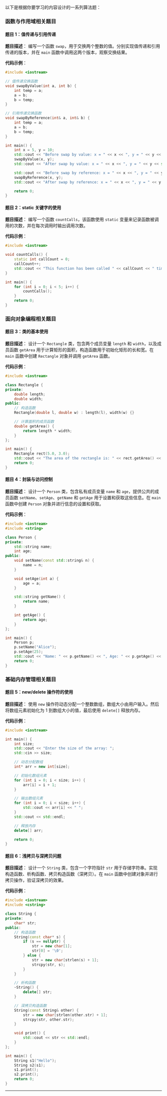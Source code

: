 以下是根据你要学习的内容设计的一系列算法题：

### 函数与作用域相关题目

#### 题目 1：值传递与引用传递

**题目描述**：
编写一个函数 `swap`，用于交换两个整数的值。分别实现值传递和引用传递的版本，并在 `main` 函数中调用这两个版本，观察交换结果。










**代码示例**：

```cpp
#include <iostream>

// 值传递交换函数
void swapByValue(int a, int b) {
    int temp = a;
    a = b;
    b = temp;
}

// 引用传递交换函数
void swapByReference(int& a, int& b) {
    int temp = a;
    a = b;
    b = temp;
}

int main() {
    int x = 5, y = 10;
    std::cout << "Before swap by value: x = " << x << ", y = " << y << std::endl;
    swapByValue(x, y);
    std::cout << "After swap by value: x = " << x << ", y = " << y << std::endl;

    std::cout << "Before swap by reference: x = " << x << ", y = " << y << std::endl;
    swapByReference(x, y);
    std::cout << "After swap by reference: x = " << x << ", y = " << y << std::endl;

    return 0;
}
```

#### 题目 2：static 关键字的使用

**题目描述**：
编写一个函数 `countCalls`，该函数使用 `static` 变量来记录函数被调用的次数，并在每次调用时输出调用次数。

**代码示例**：

```cpp
#include <iostream>

void countCalls() {
    static int callCount = 0;
    callCount++;
    std::cout << "This function has been called " << callCount << " times." << std::endl;
}

int main() {
    for (int i = 0; i < 5; i++) {
        countCalls();
    }
    return 0;
}
```

### 面向对象编程相关题目

#### 题目 3：类的基本使用

**题目描述**：
设计一个 `Rectangle` 类，包含两个成员变量 `length` 和 `width`，以及成员函数 `getArea` 用于计算矩形的面积，构造函数用于初始化矩形的长和宽。在 `main` 函数中创建 `Rectangle` 对象并调用 `getArea` 函数。









**代码示例**：

```cpp
#include <iostream>

class Rectangle {
private:
    double length;
    double width;
public:
    // 构造函数
    Rectangle(double l, double w) : length(l), width(w) {}

    // 计算面积的成员函数
    double getArea() {
        return length * width;
    }
};

int main() {
    Rectangle rect(5.0, 3.0);
    std::cout << "The area of the rectangle is: " << rect.getArea() << std::endl;
    return 0;
}
```

#### 题目 4：封装与访问控制

**题目描述**：
设计一个 `Person` 类，包含私有成员变量 `name` 和 `age`，提供公共的成员函数 `setName`、`setAge`、`getName` 和 `getAge` 用于设置和获取这些信息。在 `main` 函数中创建 `Person` 对象并进行信息的设置和获取。








**代码示例**：

```cpp
#include <iostream>
#include <string>

class Person {
private:
    std::string name;
    int age;
public:
    void setName(const std::string& n) {
        name = n;
    }

    void setAge(int a) {
        age = a;
    }

    std::string getName() {
        return name;
    }

    int getAge() {
        return age;
    }
};

int main() {
    Person p;
    p.setName("Alice");
    p.setAge(25);
    std::cout << "Name: " << p.getName() << ", Age: " << p.getAge() << std::endl;
    return 0;
}
```

### 基础内存管理相关题目

#### 题目 5：new/delete 操作符的使用

**题目描述**：
使用 `new` 操作符动态分配一个整数数组，数组大小由用户输入。然后将数组元素初始化为 1 到数组大小的值，最后使用 `delete[]` 释放内存。








**代码示例**：

```cpp
#include <iostream>

int main() {
    int size;
    std::cout << "Enter the size of the array: ";
    std::cin >> size;

    // 动态分配数组
    int* arr = new int[size];

    // 初始化数组元素
    for (int i = 0; i < size; i++) {
        arr[i] = i + 1;
    }

    // 输出数组元素
    for (int i = 0; i < size; i++) {
        std::cout << arr[i] << " ";
    }
    std::cout << std::endl;

    // 释放内存
    delete[] arr;

    return 0;
}
```

#### 题目 6：浅拷贝与深拷贝问题

**题目描述**：
设计一个 `String` 类，包含一个字符指针 `str` 用于存储字符串。实现构造函数、析构函数、拷贝构造函数（深拷贝）。在 `main` 函数中创建对象并进行拷贝操作，验证深拷贝的效果。






**代码示例**：

```cpp
#include <iostream>
#include <cstring>

class String {
private:
    char* str;
public:
    // 构造函数
    String(const char* s) {
        if (s == nullptr) {
            str = new char[1];
            str[0] = '\0';
        } else {
            str = new char[strlen(s) + 1];
            strcpy(str, s);
        }
    }

    // 析构函数
    ~String() {
        delete[] str;
    }

    // 深拷贝构造函数
    String(const String& other) {
        str = new char[strlen(other.str) + 1];
        strcpy(str, other.str);
    }

    void print() {
        std::cout << str << std::endl;
    }
};

int main() {
    String s1("Hello");
    String s2(s1);
    s1.print();
    s2.print();
    return 0;
}
```

---
